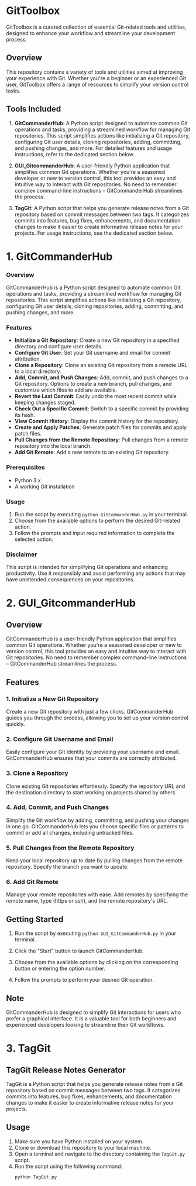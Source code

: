 # GitToolbox

GitToolbox is a curated collection of essential Git-related tools and utilities, designed to enhance your workflow and streamline your development process.

## Overview

This repository contains a variety of tools and utilities aimed at improving your experience with Git. Whether you're a beginner or an experienced Git user, GitToolbox offers a range of resources to simplify your version control tasks.

## Tools Included

1. **GitCommanderHub**: A Python script designed to automate common Git operations and tasks, providing a streamlined workflow for managing Git repositories. This script simplifies actions like initializing a Git repository, configuring Git user details, cloning repositories, adding, committing, and pushing changes, and more. For detailed features and usage instructions, refer to the dedicated section below.

2. **GUI_GitcommanderHub**: A user-friendly Python application that simplifies common Git operations. Whether you're a seasoned developer or new to version control, this tool provides an easy and intuitive way to interact with Git repositories. No need to remember complex command-line instructions – GitCommanderHub streamlines the process.

3. **TagGit**: A Python script that helps you generate release notes from a Git repository based on commit messages between two tags. It categorizes commits into features, bug fixes, enhancements, and documentation changes to make it easier to create informative release notes for your projects. For usage instructions, see the dedicated section below.

# 1. GitCommanderHub

### Overview

GitCommanderHub is a Python script designed to automate common Git operations and tasks, providing a streamlined workflow for managing Git repositories. This script simplifies actions like initializing a Git repository, configuring Git user details, cloning repositories, adding, committing, and pushing changes, and more.

### Features

- **Initialize a Git Repository**: Create a new Git repository in a specified directory and configure user details.
- **Configure Git User**: Set your Git username and email for commit attribution.
- **Clone a Repository**: Clone an existing Git repository from a remote URL to a local directory.
- **Add, Commit, and Push Changes**: Add, commit, and push changes to a Git repository. Options to create a new branch, pull changes, and customize which files to add are available.
- **Revert the Last Commit**: Easily undo the most recent commit while keeping changes staged.
- **Check Out a Specific Commit**: Switch to a specific commit by providing its hash.
- **View Commit History**: Display the commit history for the repository.
- **Create and Apply Patches**: Generate patch files for commits and apply patch files.
- **Pull Changes from the Remote Repository**: Pull changes from a remote repository into the local branch.
- **Add Git Remote**: Add a new remote to an existing Git repository.

### Prerequisites

- Python 3.x
- A working Git installation

### Usage

1. Run the script by executing `python GitCommanderHub.py` in your terminal.
2. Choose from the available options to perform the desired Git-related action.
3. Follow the prompts and input required information to complete the selected action.

### Disclaimer

This script is intended for simplifying Git operations and enhancing productivity. Use it responsibly and avoid performing any actions that may have unintended consequences on your repositories.

# 2. GUI_GitcommanderHub

## Overview

GitCommanderHub is a user-friendly Python application that simplifies common Git operations. Whether you're a seasoned developer or new to version control, this tool provides an easy and intuitive way to interact with Git repositories. No need to remember complex command-line instructions – GitCommanderHub streamlines the process.

## Features

### 1. Initialize a New Git Repository

Create a new Git repository with just a few clicks. GitCommanderHub guides you through the process, allowing you to set up your version control quickly.

### 2. Configure Git Username and Email

Easily configure your Git identity by providing your username and email. GitCommanderHub ensures that your commits are correctly attributed.

### 3. Clone a Repository

Clone existing Git repositories effortlessly. Specify the repository URL and the destination directory to start working on projects shared by others.

### 4. Add, Commit, and Push Changes

Simplify the Git workflow by adding, committing, and pushing your changes in one go. GitCommanderHub lets you choose specific files or patterns to commit or add all changes, including untracked files.

### 5. Pull Changes from the Remote Repository

Keep your local repository up to date by pulling changes from the remote repository. Specify the branch you want to update.

### 6. Add Git Remote

Manage your remote repositories with ease. Add remotes by specifying the remote name, type (https or ssh), and the remote repository's URL.

## Getting Started

1. Run the script by executing `python GUI_GitCommanderHub.py` in your terminal.

2. Click the "Start" button to launch GitCommanderHub.

3. Choose from the available options by clicking on the corresponding button or entering the option number.

4. Follow the prompts to perform your desired Git operation.

## Note

GitCommanderHub is designed to simplify Git interactions for users who prefer a graphical interface. It is a valuable tool for both beginners and experienced developers looking to streamline their Git workflows.

# 3. TagGit

## TagGit Release Notes Generator

TagGit is a Python script that helps you generate release notes from a Git repository based on commit messages between two tags. It categorizes commits into features, bug fixes, enhancements, and documentation changes to make it easier to create informative release notes for your projects.

## Usage

1. Make sure you have Python installed on your system.
2. Clone or download this repository to your local machine.
3. Open a terminal and navigate to the directory containing the `TagGit.py` script.
4. Run the script using the following command:
   ```bash
   python TagGit.py

